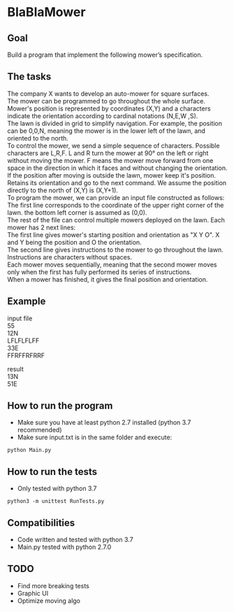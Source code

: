 # BlaBlaMower

## Goal
Build a program that implement the following mower’s specification.

## The tasks
The company X wants to develop an auto-mower for square surfaces.  
The mower can be programmed to go throughout the whole surface. Mower's position is
represented by coordinates (X,Y) and a characters indicate the orientation according to cardinal notations (N,E,W ,S).  
The lawn is divided in grid to simplify navigation.
For example, the position can be 0,0,N, meaning the mower is in the lower left of the lawn, and oriented to the north.  
To control the mower, we send a simple sequence of characters. Possible characters are
L,R,F. L and R turn the mower at 90° on the left or right without moving the mower. F means the mower move forward from one space in the direction in which it faces and without changing the orientation.  
If the position after moving is outside the lawn, mower keep it's position. Retains its orientation and go to the next command.
We assume the position directly to the north of (X,Y) is (X,Y+1).  
To program the mower, we can provide an input file constructed as follows:  
The first line corresponds to the coordinate of the upper right corner of the lawn. the bottom left corner is assumed as (0,0).  
The rest of the file can control multiple mowers deployed on the lawn. Each mower has 2 next lines:  
The first line gives mower's starting position and orientation as "X Y O". X and Y being the position and O the orientation.  
The second line gives instructions to the mower to go throughout the lawn. Instructions are characters without spaces.  
Each mower moves sequentially, meaning that the second mower moves only when the first has fully performed its series of instructions.  
When a mower has finished, it gives the final position and orientation.

## Example

input file  
55  
12N  
LFLFLFLFF  
33E  
FFRFFRFRRF  

result  
13N  
51E  

## How to run the program

* Make sure you have at least python 2.7 installed (python 3.7 recommended)
* Make sure input.txt is in the same folder and execute:
```
python Main.py
```

## How to run the tests
* Only tested with python 3.7
```
python3 -m unittest RunTests.py
```

## Compatibilities

* Code written and tested with python 3.7
* Main.py tested with python 2.7.0

## TODO

* Find more breaking tests
* Graphic UI
* Optimize moving algo

